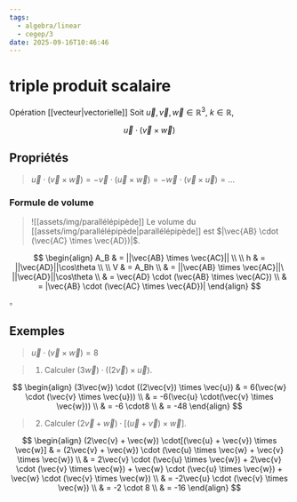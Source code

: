 ```yaml
---
tags:
  - algebra/linear
  - cegep/3
date: 2025-09-16T10:46:46
---
```


# triple produit scalaire

Opération [[vecteur|vectorielle]]
Soit $\vec{u}, \vec{v}, \vec{w} \in \mathbb{R}^3, \ k \in \mathbb{R}$,

$$
\vec{u} \cdot (\vec{v} \times \vec{w})
$$

## Propriétés

> $\vec{u} \cdot (\vec{v} \times \vec{w}) = -\vec{v} \cdot (\vec{u} \times \vec{w}) = -\vec{w} \cdot (\vec{v} \times \vec{u}) =\dots$

### Formule de volume

> ![[assets/img/parallélépipède]]
> Le volume du [[assets/img/parallélépipède|parallélépipède]] est $|\vec{AB} \cdot (\vec{AC} \times \vec{AD})|$.

$$
\begin{align}
A_B & = ||\vec{AB} \times \vec{AC}|| \\
 \\
h & = ||\vec{AD}||\cos\theta \\
 \\
V & = A_Bh \\
 & = ||\vec{AB} \times  \vec{AC}||\ ||\vec{AD}||\cos\theta \\
 & = \vec{AD} \cdot (\vec{AB} \times  \vec{AC}) \\
 & = |\vec{AB} \cdot (\vec{AC} \times  \vec{AD})|
\end{align}
$$

$\square$

## Exemples

> $\vec{u} \cdot (\vec{v} \times \vec{w}) = 8$

> 1. Calculer $(3\vec{w}) \cdot ((2\vec{v}) \times \vec{u})$.

$$
\begin{align}
(3\vec{w}) \cdot ((2\vec{v}) \times \vec{u}) & = 6(\vec{w} \cdot (\vec{v} \times \vec{u})) \\
 & = -6(\vec{u} \cdot(\vec{v} \times \vec{w})) \\
 & = -6 \cdot8 \\
 & = -48
\end{align}
$$

> 2. Calculer $(2\vec{v} + \vec{w}) \cdot[(\vec{u} + \vec{v}) \times \vec{w}]$.

$$
\begin{align}
(2\vec{v} + \vec{w}) \cdot[(\vec{u} + \vec{v}) \times \vec{w}] & = (2\vec{v} + \vec{w}) \cdot (\vec{u} \times \vec{w} + \vec{v} \times \vec{w}) \\
 & = 2\vec{v} \cdot (\vec{u} \times \vec{w}) + 2\vec{v} \cdot (\vec{v} \times \vec{w}) + \vec{w} \cdot (\vec{u} \times \vec{w}) + \vec{w} \cdot (\vec{v} \times \vec{w}) \\
 & = -2\vec{u} \cdot (\vec{v} \times \vec{w}) \\
 & = -2 \cdot 8 \\
 & = -16
\end{align}
$$